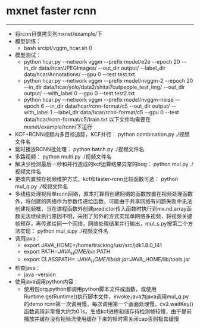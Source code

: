 # mxnet faster rcnn
-------------------
- 将rcnn目录拷贝到mxnet/example/下
- 模型训练：
    + bash srcipt/vggm_hcar.sh 0
- 模型测试：
    + python hcar.py --network vggm --prefix model/e2e --epoch 20 --in_dir data/hcar/JPEGImages/ --out_dir output/ --label_dir data/hcar/Annotations/ --gpu 0 --test test.txt
    + python hcar.py --network vggm --prefix model/nvggm-2 --epoch 20 --in_dir data/hcar/yolo/data2/shitai7cutpeople_test_img/ --out_dir output/ --with_label 0  --gpu 0 --test test2.txt
    + python hcar.py --network vggm --prefix model/nvggm-noise --epoch 6 --in_dir data/hcar/rcnn-format/c5 --out_dir output/ --with_label 1  --label_dir data/hcar/rcnn-format/c5 --gpu 0 --test data/hcar/rcnn-format/c5/train.txt
以下文件均需要在mxnet/example/rcnn/下运行
- KCF+RCNN视频内多目标追踪，KCF并行：
	python combination.py ./视频文件名
- 延时播放RCNN批处理：
	python batch.py ./视频文件名
- 多路视频：
	python multi.py ./视频文件名
- 解决少检测最后一秒和并行造成的kcf运算结果异常的bug：
	python mul.py ./视频文件名
- 更改内置预存视频维护方式，kcf和faster-rcnn比较函数可选：
	python mul_q.py ./视频文件名
- 多线程处理视频单rcnn网络，原本打算将创建网络的函数放置在视频处理函数外，将创建的网络作为参数传递给函数，可能由于共享网络有问题失败中无法创建视频框，当在进程函数外创建predictor传入函数时执行到mx.nd.array函数无法继续执行原因不明，采用了另外的方式实现单网络多视频，将视频关键帧预存，再传递给同一个网络，网络处理结果并行输出，mul_s.py按第二个方法实现：
	python mul_s.py ./视频文件名
- 调用java：
	+ export JAVA_HOME=/home/tracking/usr/src/jdk1.8.0_141
	+ export PATH=$JAVA_HOME/bin:$PATH
	+ export CLASSPATH=.:$JAVA_HOME/lib/dt.jar:$JAVA_HOME/lib/tools.jar
- 检查java：
	+ java -version
- 使用java调用python内容：
	+ 使用包org.python都调用python脚本文件或函数，或使用Runtime.getRuntime()执行脚本文件，invoke.java为java调用mul_q.py的demo
rcnn第一次调用慢，每次调用第一个画面处理慢，cv2.waitKey()函数调用非常慢大约为0.1s，生成kcf进程和储存待检测帧较慢，由于提前播放并缓存没有视频流使用缓存下来的帧时需关闭cap否则极其缓慢

